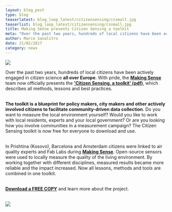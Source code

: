```yaml
---
layout: blog_post
type: blog
teaserlatest: blog_loop_latest/citizensensing/cssmall.jpg
teaserlist: blog_loop_latest/citizensensing/cssmall.jpg
title: Making Sense presents Citizen Sensing a toolkit
meta: "Over the past two years, hundreds of local citizens have been actively engaged in citizen science all over Europe. Making Sense presents the Citizen Sensing, a toolkit, which describes all methods, lessons and best practices."
author: Marco Sanalitro
date: 21/02/2017 
category: news
---
```


<img src= "http://www.fablabbcn.org/img/blog/blog_loop_latest/citizensensing/cs1.jpg" align="middle"> 
<br>

Over the past two years, hundreds of local citizens have been actively engaged in citizen science <strong>all over Europe</strong>. With pride, the <strong><a href="http://making-sense.eu/">Making Sense</a></strong> team now officially presents the <strong><a href="http://making-sense.eu/wp-content/uploads/2018/01/Citizen-Sensing-A-Toolkit.pdf">'Citizen Sensing, a toolkit' (pdf)</a></strong>, which describes all methods, lessons and best practices.<br><br>

<strong>The toolkit is a blueprint for policy makers, city makers and other actively involved citizens to facilitate community-driven data collection</strong>. Do you want to measure the local environment yourself? Would you like to work with local residents, experts and your local government? Or are you looking how you involve communities in a measurement campaign? The Citizen Sensing toolkit is now free for everyone to download and use.<br><br>

In Prishtina (Kosovo), Barcelona and Amsterdam citizens were linked to air quality experts and Fab Labs during <strong><a href="http://making-sense.eu/">Making Sense</a></strong>. Open-source sensors were used to locally measure the quality of the living environment. By working together with different disciplines, measured results became more reliable and the impact increased. Now all lessons, methods and tools are combined in one toolkit.<br><br>

<strong><a href="http://making-sense.eu/wp-content/uploads/2018/01/Citizen-Sensing-A-Toolkit.pdf">Download a FREE COPY</a></strong> and learn more about the project.<br><br>

<img src= "http://www.fablabbcn.org/img/blog/blog_loop_latest/citizensensing/cs2.jpg" align="middle"> 
<br>
